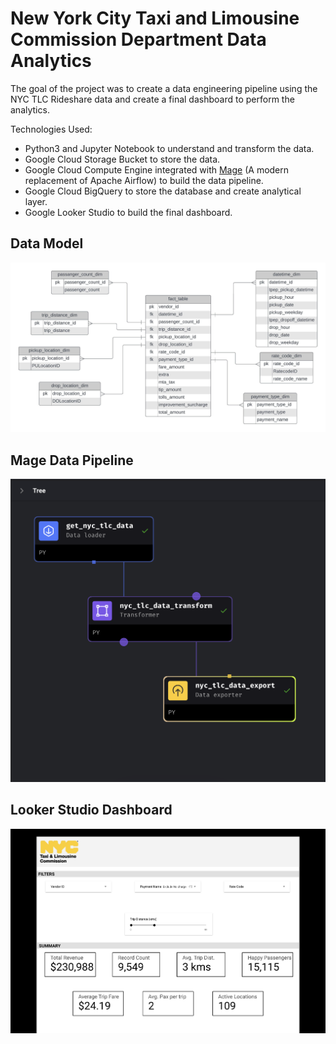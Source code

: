 # New York City Taxi and Limousine Commission Department Data Analytics

The goal of the project was to create a data engineering pipeline using the NYC TLC Rideshare data and create a final dashboard to perform the analytics.

Technologies Used:
- Python3 and Jupyter Notebook to understand and transform the data.
- Google Cloud Storage Bucket to store the data.
- Google Cloud Compute Engine integrated with [Mage](https://www.mage.ai) (A modern replacement of Apache Airflow) to build the data pipeline.
- Google Cloud BigQuery to store the database and create analytical layer.
- Google Looker Studio to build the final dashboard.

## Data Model

![](Data-Model.jpeg)

## Mage Data Pipeline

![](images/mage-data-pipeline.png)

## Looker Studio Dashboard

![](images/dashboard.png)
